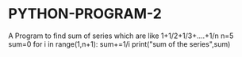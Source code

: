 # PYTHON-PROGRAM-2
A Program to find sum of series which are  like 1+1/2+1/3+....+1/n
n=5
sum=0
for i in range(1,n+1):
    sum+=1/i
print("sum of the series",sum)
